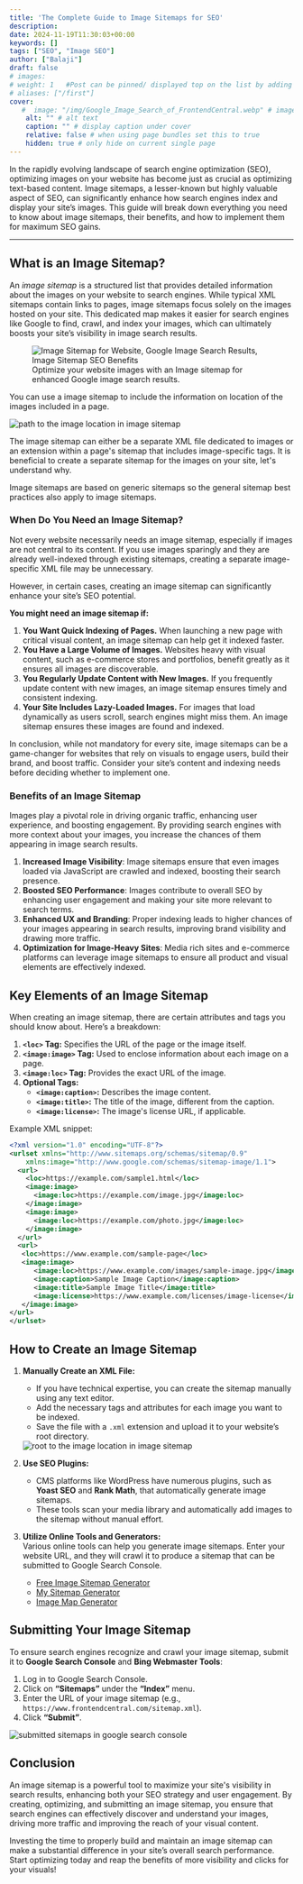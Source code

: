 ```yaml
---
title: 'The Complete Guide to Image Sitemaps for SEO'
description: 
date: 2024-11-19T11:30:03+00:00
keywords: []
tags: ["SEO", "Image SEO"]
author: ["Balaji"]
draft: false
# images: 
# weight: 1   #Post can be pinned/ displayed top on the list by adding a weight=<num> var to page-variables
# aliases: ["/first"]
cover:
   #  image: "/img/Google_Image_Search_of_FrontendCentral.webp" # image path/url
    alt: "" # alt text
    caption: "" # display caption under cover
    relative: false # when using page bundles set this to true
    hidden: true # only hide on current single page
---
```


In the rapidly evolving landscape of search engine optimization (SEO), optimizing images on your website has become just as crucial as optimizing text-based content. Image sitemaps, a lesser-known but highly valuable aspect of SEO, can significantly enhance how search engines index and display your site’s images. This guide will break down everything you need to know about image sitemaps, their benefits, and how to implement them for maximum SEO gains.

---

## What is an Image Sitemap?

An _image sitemap_ is a structured list that provides detailed information about the images on your website to search engines. While typical XML sitemaps contain links to pages, image sitemaps focus solely on the images hosted on your site. This dedicated map makes it easier for search engines like Google to find, crawl, and index your images, which can ultimately boosts your site’s visibility in image search results. 

<figure>
   <img src="/img/Image_sitemap_SEO.webp" alt="Image Sitemap for Website, Google Image Search Results, Image Sitemap SEO Benefits" style="height:auto !important" />
   <figcaption>Optimize your website images with an Image sitemap for enhanced Google image search results.</figcaption>
</figure> 

You can use a image sitemap to include the information on location of the images included in a page.

<img src="/img/path_to_image_Image_Sitemap.webp" alt="path to the image location in image sitemap" style="height:auto !important" />

 The image sitemap can either be a separate XML file dedicated to images or an extension within a page's sitemap that includes image-specific tags. It is beneficial to create a separate sitemap for the images on your site, let's understand why. 
<aside class="note">
   Image sitemaps are based on generic sitemaps so the general sitemap best practices also apply to image sitemaps.
</aside>


### When Do You Need an Image Sitemap?

Not every website necessarily needs an image sitemap, especially if images are not central to its content. If you use images sparingly and they are already well-indexed through existing sitemaps, creating a separate image-specific XML file may be unnecessary. 

However, in certain cases, creating an image sitemap can significantly enhance your site’s SEO potential.

**You might need an image sitemap if:**

1. **You Want Quick Indexing of Pages.** When launching a new page with critical visual content, an image sitemap can help get it indexed faster.
2. **You Have a Large Volume of Images.** Websites heavy with visual content, such as e-commerce stores and portfolios, benefit greatly as it ensures all images are discoverable.
3. **You Regularly Update Content with New Images.** If you frequently update content with new images, an image sitemap ensures timely and consistent indexing.
4. **Your Site Includes Lazy-Loaded Images.** For images that load dynamically as users scroll, search engines might miss them. An image sitemap ensures these images are found and indexed.

In conclusion, while not mandatory for every site, image sitemaps can be a game-changer for websites that rely on visuals to engage users, build their brand, and boost traffic. Consider your site’s content and indexing needs before deciding whether to implement one.

### Benefits of an Image Sitemap

Images play a pivotal role in driving organic traffic, enhancing user experience, and boosting engagement. By providing search engines with more context about your images, you increase the chances of them appearing in image search results.

1. **Increased Image Visibility**: Image sitemaps ensure that even images loaded via JavaScript are crawled and indexed, boosting their search presence.
2. **Boosted SEO Performance**: Images contribute to overall SEO by enhancing user engagement and making your site more relevant to search terms.
3. **Enhanced UX and Branding**: Proper indexing leads to higher chances of your images appearing in search results, improving brand visibility and drawing more traffic.
4. **Optimization for Image-Heavy Sites**: Media rich sites and e-commerce platforms can leverage image sitemaps to ensure all product and visual elements are effectively indexed.


## Key Elements of an Image Sitemap

When creating an image sitemap, there are certain attributes and tags you should know about. Here’s a breakdown:

1. **`<loc>` Tag:** Specifies the URL of the page or the image itself.
2. **`<image:image>` Tag:** Used to enclose information about each image on a page.
3. **`<image:loc>` Tag:** Provides the exact URL of the image.
4. **Optional Tags:**
   - **`<image:caption>`:** Describes the image content.
   - **`<image:title>`:** The title of the image, different from the caption.
   - **`<image:license>`:** The image's license URL, if applicable.

Example XML snippet:
```xml
<?xml version="1.0" encoding="UTF-8"?>
<urlset xmlns="http://www.sitemaps.org/schemas/sitemap/0.9"
    xmlns:image="http://www.google.com/schemas/sitemap-image/1.1">
  <url>
    <loc>https://example.com/sample1.html</loc>
    <image:image>
      <image:loc>https://example.com/image.jpg</image:loc>
    </image:image>
    <image:image>
      <image:loc>https://example.com/photo.jpg</image:loc>
    </image:image>
  </url>
  <url>
   <loc>https://www.example.com/sample-page</loc>
   <image:image>
      <image:loc>https://www.example.com/images/sample-image.jpg</image:loc>
      <image:caption>Sample Image Caption</image:caption>
      <image:title>Sample Image Title</image:title>
      <image:license>https://www.example.com/licenses/image-license</image:license>
   </image:image>
</url>
</urlset>
```

## How to Create an Image Sitemap

1. **Manually Create an XML File:**
   - If you have technical expertise, you can create the sitemap manually using any text editor.
   - Add the necessary tags and attributes for each image you want to be indexed.
   - Save the file with a `.xml` extension and upload it to your website’s root directory.

   <img src="/img/sitemap_root_directory.webp" alt="root to the image location in image sitemap" style="width:auto !important" />

2. **Use SEO Plugins:**  
   - CMS platforms like WordPress have numerous plugins, such as **Yoast SEO** and **Rank Math**, that automatically generate image sitemaps.
   - These tools scan your media library and automatically add images to the sitemap without manual effort.

3. **Utilize Online Tools and Generators:**  
   Various online tools can help you generate image sitemaps. Enter your website URL, and they will crawl it to produce a sitemap that can be submitted to Google Search Console.
      <ul class="d-flex flex-column ps-5">
       <li><a href="https://image-sitemap.net/?form=MG0AV3" target="_blank">Free Image Sitemap Generator</a></li>
       <li><a href="https://www.mysitemapgenerator.com/start/free.str.image?form=MG0AV3" target="_blank">My Sitemap Generator</a></li>
       <li><a href="https://www.image-map.net/?form=MG0AV3" target="_blank">Image Map Generator</a></li>
      </ul>

## Submitting Your Image Sitemap

To ensure search engines recognize and crawl your image sitemap, submit it to **Google Search Console** and **Bing Webmaster Tools**:

1. Log in to Google Search Console.
2. Click on **“Sitemaps”** under the **“Index”** menu.
3. Enter the URL of your image sitemap (e.g., `https://www.frontendcentral.com/sitemap.xml`).
4. Click **“Submit”**.

<img src="/img/Submitted_sitemap_search_console.webp" alt="submitted sitemaps in google search console" style="height:auto !important" />


## Conclusion

An image sitemap is a powerful tool to maximize your site's visibility in search results, enhancing both your SEO strategy and user engagement. By creating, optimizing, and submitting an image sitemap, you ensure that search engines can effectively discover and understand your images, driving more traffic and improving the reach of your visual content.

Investing the time to properly build and maintain an image sitemap can make a substantial difference in your site’s overall search performance. Start optimizing today and reap the benefits of more visibility and clicks for your visuals!